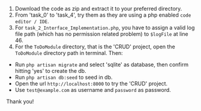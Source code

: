 1. Download the code as zip and extract it to your preferred directory.
2. From 'task_0' to 'task_4', try them as they are using a php enabled `code editor / IDE`.
3. For `task_2_Interface_Implementation.php`, you have to assign a valid log file path (which has no permission related problem) to `$logFile` at line 46.
4. For the `ToDoModule` directory, that is the 'CRUD' project, open the `ToDoModule` directory path in terminal. Then:

- Run `php artisan migrate` and select 'sqlite' as database, then confirm hitting 'yes' to create the db.
- Run `php artisan db:seed` to seed in db.
- Open the url `http://localhost:8000` to try the 'CRUD' project.
- Use `test@example.com` as username and `password` as password.

Thank you!

